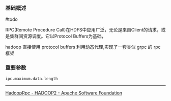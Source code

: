 

### 基础概述
#todo 

RPC(Remote Procedure Call)在HDFS中应用广泛，无论是来自Client的请求，或是集群间资源调度。它以Protocol Buffers为基础，

hadoop 直接使用 protocol buffers 利用动态代理,实现了一套类似 grpc 的 rpc 框架


### 重要参数

`ipc.maximum.data.length`


---
[HadoopRpc - HADOOP2 - Apache Software Foundation](https://cwiki.apache.org/confluence/display/HADOOP2/HadoopRpc)
